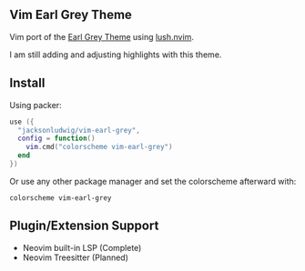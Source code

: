 ## Vim Earl Grey Theme

Vim port of the [Earl Grey Theme](https://github.com/earl-grey-theme/earl-grey) using [lush.nvim](https://github.com/rktjmp/lush.nvim).

I am still adding and adjusting highlights with this theme.

## Install

Using packer:

```lua
use ({
  "jacksonludwig/vim-earl-grey",
  config = function()
    vim.cmd("colorscheme vim-earl-grey")
  end
})
```

Or use any other package manager and set the colorscheme afterward with:

```vim
colorscheme vim-earl-grey
```

## Plugin/Extension Support

- Neovim built-in LSP (Complete)
- Neovim Treesitter (Planned)

